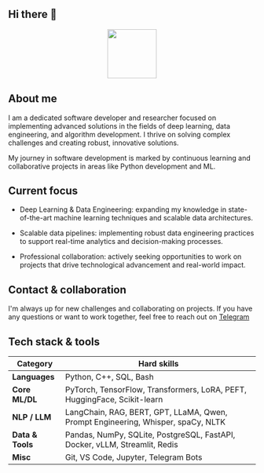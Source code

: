 ## Hi there 👋

<div id="header" align="center">
  <img src="https://media.giphy.com/media/KzJkzjggfGN5Py6nkT/giphy.gif" width="100"/>
</div>

## About me 
I am a dedicated software developer and researcher focused on implementing advanced solutions in the fields of deep learning, data engineering, and algorithm development. I thrive on solving complex challenges and creating robust, innovative solutions.


My journey in software development is marked by continuous learning and collaborative projects in areas like Python development and ML.

## Current focus
* Deep Learning & Data Engineering: expanding my knowledge in state-of-the-art machine learning techniques and scalable data architectures.

* Scalable data pipelines: implementing robust data engineering practices to support real-time analytics and decision-making processes.

* Professional collaboration: actively seeking opportunities to work on projects that drive technological advancement and real-world impact.

## Contact & collaboration 

I'm always up for new challenges and collaborating on projects. If you have any questions or want to work together, feel free to reach out on [Telegram](https://t.me/daniil_nxy)

## Tech stack & tools


| Category           | Hard skills                                                                            |
|--------------------|---------------------------------------------------------------------------------------|
| **Languages**       | Python, C++, SQL, Bash                                                                    |
| **Core ML/DL**      | PyTorch, TensorFlow, Transformers, LoRA, PEFT, HuggingFace, Scikit-learn             |
| **NLP / LLM**       | LangChain, RAG, BERT, GPT, LLaMA, Qwen, Prompt Engineering, Whisper, spaCy, NLTK     |
| **Data & Tools**    | Pandas, NumPy, SQLite, PostgreSQL, FastAPI, Docker, vLLM, Streamlit, Redis           |
| **Misc**            | Git, VS Code, Jupyter, Telegram Bots                                                 |

